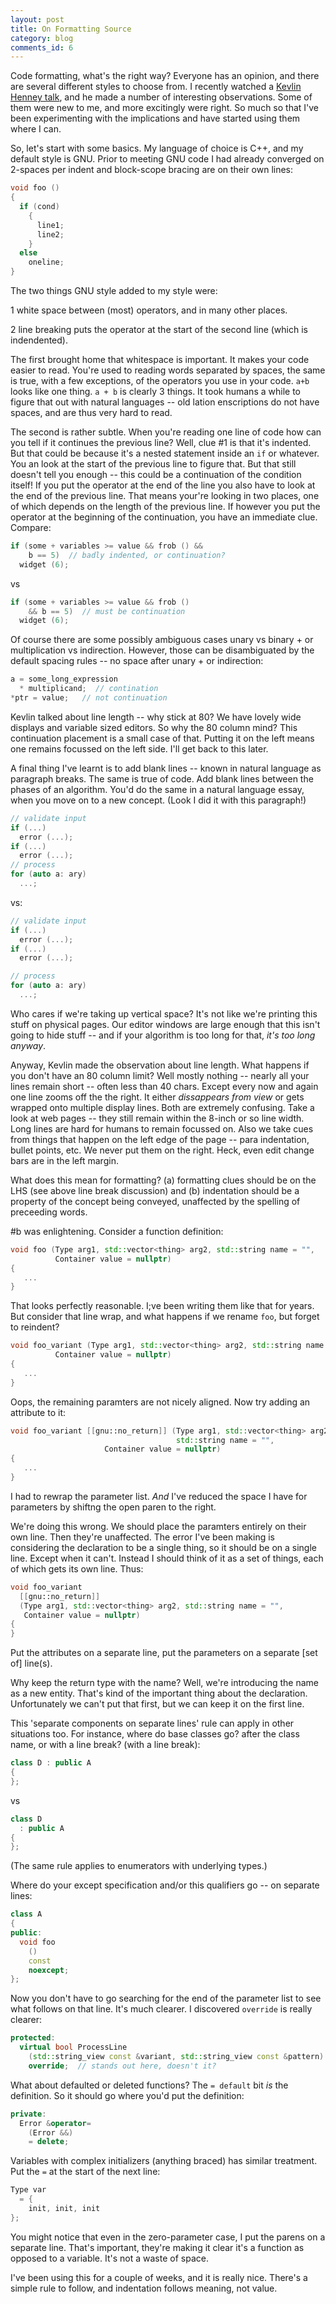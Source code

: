 ```yaml
---
layout: post
title: On Formatting Source
category: blog
comments_id: 6
---
```


Code formatting, what's the right way?  Everyone has an opinion, and
there are several different styles to choose from.  I recently watched
a [Kevlin Henney talk](https://www.youtube.com/watch?v=ZsHMHukIlJY),
and he made a number of interesting observations.  Some of them were
new to me, and more excitingly were right.  So much so that I've been
experimenting with the implications and have started using them where
I can.


So, let's start with some basics.  My language of choice is C++, and
my default style is GNU.  Prior to meeting GNU code I had already
converged on 2-spaces per indent and block-scope bracing are on their
own lines:

```C++
void foo ()
{
  if (cond)
    {
      line1;
      line2;
    }
  else
    oneline;
}
```

The two things GNU style added to my style were:

1 white space between (most) operators, and in many other places.

2 line breaking puts the operator at the start of the second line
(which is indendented).

The first brought home that whitespace is important.  It makes your
code easier to read.  You're used to reading words separated by
spaces, the same is true, with a few exceptions, of the operators you
use in your code.  `a+b` looks like one thing.  `a + b` is clearly 3
things.  It took humans a while to figure that out with natural
languages -- old lation enscriptions do not have spaces, and are thus
very hard to read.

The second is rather subtle.  When you're reading one line of code how
can you tell if it continues the previous line?  Well, clue #1 is that
it's indented.  But that could be because it's a nested statement
inside an `if` or whatever.  You an look at the start of the previous
line to figure that.  But that still doesn't tell you enough -- this
could be a continuation of the condition itself!  If you put the
operator at the end of the line you also have to look at the end of
the previous line.  That means your're looking in two places, one of
which depends on the length of the previous line.  If however you put
the operator at the beginning of the continuation, you have an
immediate clue.  Compare:

```c++
if (some + variables >= value && frob () &&
    b == 5)  // badly indented, or continuation?
  widget (6);
```
vs
```c++
if (some + variables >= value && frob ()
    && b == 5)  // must be continuation
  widget (6);
```

Of course there are some possibly ambiguous cases unary vs binary + or
multiplication vs indirection.  However, those can be disambiguated by
the default spacing rules -- no space after unary + or indirection:
```c++
a = some_long_expression
  * multiplicand;  // contination
*ptr = value;   // not continuation
```

Kevlin talked about line length -- why stick at 80?  We have lovely
wide displays and variable sized editors.  So why the 80 column mind?
This continuation placement is a small case of that.  Putting it on
the left means one remains focussed on the left side.  I'll get back
to this later.

A final thing I've learnt is to add blank lines -- known in natural
language as paragraph breaks.  The same is true of code.  Add blank
lines between the phases of an algorithm.  You'd do the same in a
natural language essay, when you move on to a new concept. (Look I did
it with this paragraph!)

```c++
// validate input
if (...)
  error (...);
if (...)
  error (...);
// process
for (auto a: ary)
  ...;
```

vs:

```c++
// validate input
if (...)
  error (...);
if (...)
  error (...);

// process
for (auto a: ary)
  ...;
```

Who cares if we're taking up vertical space?  It's not like we're
printing this stuff on physical pages.  Our editor windows are large
enough that this isn't going to hide stuff -- and if your algorithm is
too long for that, *it's too long anyway*.

Anyway, Kevlin made the observation about line length.  What happens
if you don't have an 80 column limit?  Well mostly nothing -- nearly
all your lines remain short -- often less than 40 chars.  Except every
now and again one line zooms off the the right.  It either
*dissappears from view* or gets wrapped onto multiple display lines.
Both are extremely confusing.  Take a look at web pages -- they still
remain within the 8-inch or so line width.  Long lines are hard for
humans to remain focussed on.  Also we take cues from things that
happen on the left edge of the page -- para indentation, bullet
points, etc.  We never put them on the right.  Heck, even edit change
bars are in the left margin.

What does this mean for formatting?  (a) formatting clues should be on
the LHS (see above line break discussion) and (b) indentation should
be a property of the concept being conveyed, unaffected by the
spelling of preceeding words.

#b was enlightening.  Consider a function definition:

```c++
void foo (Type arg1, std::vector<thing> arg2, std::string name = "",
          Container value = nullptr)
{
   ...
}

```

That looks perfectly reasonable.  I;ve been writing them like that for
years.  But consider that line wrap, and what happens if we rename
`foo`, but forget to reindent?

```c++
void foo_variant (Type arg1, std::vector<thing> arg2, std::string name = "",
          Container value = nullptr)
{
   ...
}

```

Oops, the remaining paramters are not nicely aligned.  Now try adding
an attribute to it:

```c++
void foo_variant [[gnu::no_return]] (Type arg1, std::vector<thing> arg2,
                                     std::string name = "",
				     Container value = nullptr)
{
   ...
}

```

I had to rewrap the parameter list.  *And* I've reduced the space I
have for parameters by shiftng the open paren to the right.

We're doing this wrong.  We should place the paramters entirely on
their own line.  Then they're unaffected.  The error I've been making
is considering the declaration to be a single thing, so it should be
on a single line.  Except when it can't.  Instead I should think of it
as a set of things, each of which gets its own line.  Thus:

```c++
void foo_variant
  [[gnu::no_return]]
  (Type arg1, std::vector<thing> arg2, std::string name = "",
   Container value = nullptr)
{
}
```

Put the attributes on a separate line, put the parameters on a
separate [set of] line(s).

Why keep the return type with the name?  Well, we're introducing the
name as a new entity.  That's kind of the important thing about the
declaration.  Unfortunately we can't put that first, but we can keep
it on the first line.

This 'separate components on separate lines' rule can apply in other
situations too.  For instance, where do base classes go?  after the
class name, or with a line break?  (with a line break):
```c++
class D : public A
{
};
```
vs
```c++
class D
  : public A
{
};
```

(The same rule applies to enumerators with underlying types.)

Where do your except specification and/or this qualifiers go -- on
separate lines:

```c++
class A
{
public:
  void foo
    ()
    const
    noexcept;
};
```

Now you don't have to go searching for the end of the parameter list
to see what follows on that line.  It's much clearer.  I discovered
`override` is really clearer:
```c++
protected:
  virtual bool ProcessLine
    (std::string_view const &variant, std::string_view const &pattern)
    override;  // stands out here, doesn't it?
```

What about defaulted or deleted functions?  The `= default` bit *is*
the definition.  So it should go where you'd put the definition:

```c++
private:
  Error &operator=
    (Error &&)
    = delete;
```

Variables with complex initializers (anything braced) has similar
treatment.  Put the `=` at the start of the next line:
```c++
Type var
  = {
    init, init, init
};
```

You might notice that even in the zero-parameter case, I put the
parens on a separate line.  That's important, they're making it clear
it's a function as opposed to a variable.  It's not a waste of space.

I've been using this for a couple of weeks, and it is really nice.
There's a simple rule to follow, and indentation follows meaning, not
value.
